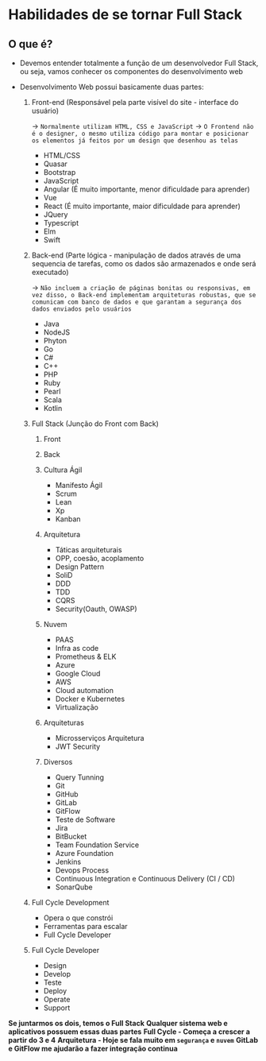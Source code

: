 # Habilidades de se tornar Full Stack

## O que é?

-   Devemos entender totalmente a função de um desenvolvedor Full Stack, ou seja, vamos conhecer os componentes do desenvolvimento web

-   Desenvolvimento Web possui basicamente duas partes:

    1.  Front-end (Responsável pela parte visível do site - interface do usuário)

        -> `Normalmente utilizam HTML, CSS e JavaScript`
        -> `O Frontend não é o designer, o mesmo utiliza código para montar e posicionar os elementos já feitos por um design que desenhou as telas`

        -   HTML/CSS
        -   Quasar
        -   Bootstrap
        -   JavaScript
        -   Angular (É muito importante, menor dificuldade para aprender)
        -   Vue
        -   React (É muito importante, maior dificuldade para aprender)
        -   JQuery
        -   Typescript
        -   Elm
        -   Swift

    2.  Back-end (Parte lógica - manipulação de dados através de uma sequencia de tarefas, como os dados são armazenados e onde será executado)

        -> `Não incluem a criação de páginas bonitas ou responsivas, em vez disso, o Back-end implementam arquiteturas robustas, que se comunicam com banco de dados e que garantam a segurança dos dados enviados pelo usuários`

        -   Java
        -   NodeJS
        -   Phyton
        -   Go
        -   C#
        -   C++
        -   PHP
        -   Ruby
        -   Pearl
        -   Scala
        -   Kotlin

    3.  Full Stack (Junção do Front com Back)

        1. Front

        2. Back

        3. Cultura Ágil

            - Manifesto Ágil
            - Scrum
            - Lean
            - Xp
            - Kanban

        4. Arquitetura

            - Táticas arquiteturais
            - OPP, coesão, acoplamento
            - Design Pattern
            - SoliD
            - DDD
            - TDD
            - CQRS
            - Security(Oauth, OWASP)

        5. Nuvem

            - PAAS
            - Infra as code
            - Prometheus & ELK
            - Azure
            - Google Cloud
            - AWS
            - Cloud automation
            - Docker e Kubernetes
            - Virtualização

        6. Arquiteturas

            - Microsserviços Arquitetura
            - JWT Security

        7. Diversos

            - Query Tunning
            - Git
            - GitHub
            - GitLab
            - GitFlow
            - Teste de Software
            - Jira
            - BitBucket
            - Team Foundation Service
            - Azure Foundation
            - Jenkins
            - Devops Process
            - Continuous Integration e Continuous Delivery (CI / CD)
            - SonarQube

    4.  Full Cycle Development

        -   Opera o que constrói
        -   Ferramentas para escalar
        -   Full Cycle Developer

    5.  Full Cycle Developer

        -   Design
        -   Develop
        -   Teste
        -   Deploy
        -   Operate
        -   Support

**Se juntarmos os dois, temos o Full Stack**
**Qualquer sistema web e aplicativos possuem essas duas partes**
**Full Cycle - Começa a crescer a partir do 3 e 4**
**Arquitetura - Hoje se fala muito em `segurança` e `nuvem`**
**GitLab e GitFlow me ajudarão a fazer integração continua**
